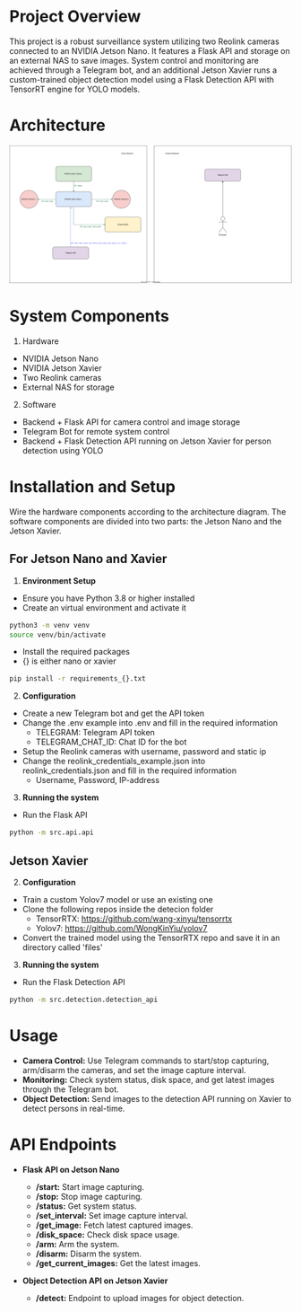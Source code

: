 # Project Overview

This project is a robust surveillance system utilizing two Reolink cameras connected to an NVIDIA Jetson Nano. It features a Flask API and storage on an external NAS to save images. System control and monitoring are achieved through a Telegram bot, and an additional Jetson Xavier runs a custom-trained object detection model using a Flask Detection API with TensorRT engine for YOLO models.

# Architecture
![Architecture](images/architecture.svg)

# System Components

1. Hardware
* NVIDIA Jetson Nano
* NVIDIA Jetson Xavier
* Two Reolink cameras
* External NAS for storage

2. Software
* Backend + Flask API for camera control and image storage
* Telegram Bot for remote system control
* Backend + Flask Detection API running on Jetson Xavier for person detection using YOLO

# Installation and Setup

Wire the hardware components according to the architecture diagram. The software components are divided into two parts: the Jetson Nano and the Jetson Xavier.

## For Jetson Nano and Xavier

1. **Environment Setup**
* Ensure you have Python 3.8 or higher installed
* Create an virtual environment and activate it
```bash
python3 -m venv venv
source venv/bin/activate
```
* Install the required packages
* {} is either nano or xavier
```bash
pip install -r requirements_{}.txt
```

2. **Configuration**
* Create a new Telegram bot and get the API token
* Change the .env example into .env and fill in the required information
    * TELEGRAM: Telegram API token
    * TELEGRAM_CHAT_ID: Chat ID for the bot
* Setup the Reolink cameras with username, password and static ip
* Change the reolink_credentials_example.json into reolink_credentials.json and fill in the required information
    * Username, Password, IP-address

3. **Running the system**
* Run the Flask API
```bash
python -m src.api.api
```

## Jetson Xavier

2. **Configuration**
* Train a custom Yolov7 model or use an existing one
* Clone the following repos inside the detecion folder
    * TensorRTX: https://github.com/wang-xinyu/tensorrtx
    * Yolov7: https://github.com/WongKinYiu/yolov7
* Convert the trained model using the TensorRTX repo and save it in an directory called 'files'

3. **Running the system**
* Run the Flask Detection API
```bash
python -m src.detection.detection_api
```

# Usage

* **Camera Control:** Use Telegram commands to start/stop capturing, arm/disarm the cameras, and set the image capture interval.
* **Monitoring:** Check system status, disk space, and get latest images through the Telegram bot.
* **Object Detection:** Send images to the detection API running on Xavier to detect persons in real-time.

# API Endpoints

* **Flask API on Jetson Nano**
    * **/start:** Start image capturing.
    * **/stop:** Stop image capturing.
    * **/status:** Get system status.
    * **/set_interval:** Set image capture interval.
    * **/get_image:** Fetch latest captured images.
    * **/disk_space:** Check disk space usage.
    * **/arm:** Arm the system.
    * **/disarm:** Disarm the system.
    * **/get_current_images:** Get the latest images.

* **Object Detection API on Jetson Xavier**
    * **/detect:** Endpoint to upload images for object detection.